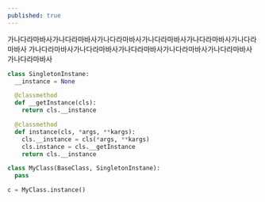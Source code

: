 ```yaml
---
published: true
---
```

가나다라마바사가나다라마바사가나다라마바사가나다라마바사가나다라마바사가나다라마바사 가나다라마바사가나다라마바사가나다라마바사가나다라마바사가나다라마바사가나다라마바사

~~~ python
class SingletonInstane:
  __instance = None

  @classmethod
  def __getInstance(cls):
    return cls.__instance

  @classmethod
  def instance(cls, *args, **kargs):
    cls.__instance = cls(*args, **kargs)
    cls.instance = cls.__getInstance
    return cls.__instance

class MyClass(BaseClass, SingletonInstane):
  pass

c = MyClass.instance()
~~~